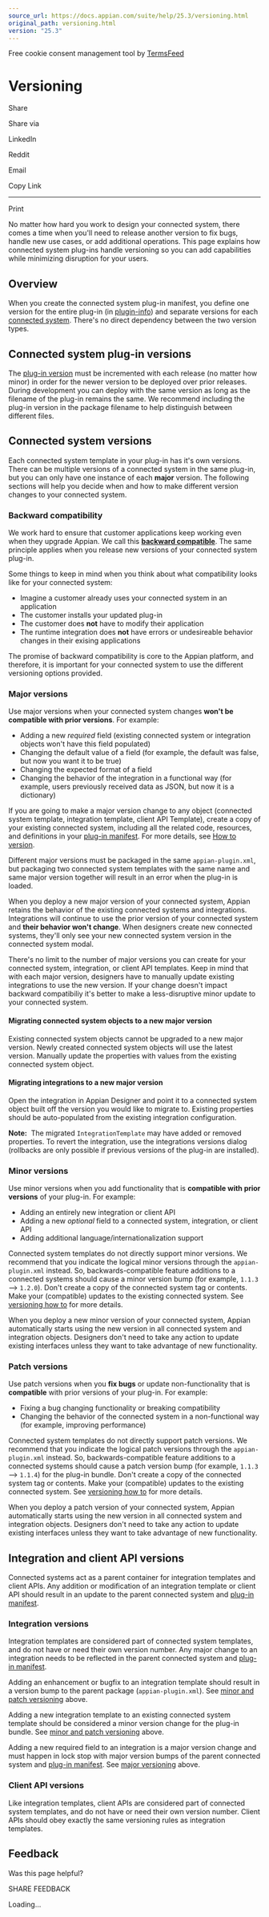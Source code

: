 ```yaml
---
source_url: https://docs.appian.com/suite/help/25.3/versioning.html
original_path: versioning.html
version: "25.3"
---
```


Free cookie consent management tool by [TermsFeed](https://www.termsfeed.com/)

# Versioning

Share

Share via

LinkedIn

Reddit

Email

Copy Link

* * *

Print

No matter how hard you work to design your connected system, there comes a time when you'll need to release another version to fix bugs, handle new use cases, or add additional operations. This page explains how connected system plug-ins handle versioning so you can add capabilities while minimizing disruption for your users.

## Overview

When you create the connected system plug-in manifest, you define one version for the entire plug-in (in [plugin-info](csp-configuration-files.html#plugin-info)) and separate versions for each [connected system](csp-configuration-files.html#connected-system-template). There's no direct dependency between the two version types.

## Connected system plug-in versions

The [plug-in version](csp-configuration-files.html#plugin-info) must be incremented with each release (no matter how minor) in order for the newer version to be deployed over prior releases. During development you can deploy with the same version as long as the filename of the plug-in remains the same. We recommend including the plug-in version in the package filename to help distinguish between different files.

## Connected system versions

Each connected system template in your plug-in has it's own versions. There can be multiple versions of a connected system in the same plug-in, but you can only have one instance of each **major** version. The following sections will help you decide when and how to make different version changes to your connected system.

### Backward compatibility

We work hard to ensure that customer applications keep working even when they upgrade Appian. We call this [**backward compatible**](backward-compatibility.html). The same principle applies when you release new versions of your connected system plug-in.

Some things to keep in mind when you think about what compatibility looks like for your connected system:

-   Imagine a customer already uses your connected system in an application
-   The customer installs your updated plug-in
-   The customer does **not** have to modify their application
-   The runtime integration does **not** have errors or undesireable behavior changes in their exising applications

The promise of backward compatibility is core to the Appian platform, and therefore, it is important for your connected system to use the different versioning options provided.

### Major versions

Use major versions when your connected system changes **won't be compatible with prior versions**. For example:

-   Adding a new _required_ field (existing connected system or integration objects won't have this field populated)
-   Changing the default value of a field (for example, the default was false, but now you want it to be true)
-   Changing the expected format of a field
-   Changing the behavior of the integration in a functional way (for example, users previously received data as JSON, but now it is a dictionary)

If you are going to make a major version change to any object (connected system template, integration template, client API Template), create a copy of your existing connected system, including all the related code, resources, and definitions in your [plug-in manifest](csp-configuration-files.html#plugin-info). For more details, see [How to version](versioning-csp.html#major-versioning).

Different major versions must be packaged in the same `appian-plugin.xml`, but packaging two connected system templates with the same name and same major version together will result in an error when the plug-in is loaded.

When you deploy a new major version of your connected system, Appian retains the behavior of the existing connected systems and integrations. Integrations will continue to use the prior version of your connected system and **their behavior won't change**. When designers create new connected systems, they'll only see your new connected system version in the connected system modal.

There's no limit to the number of major versions you can create for your connected system, integration, or client API templates. Keep in mind that with each major version, designers have to manually update existing integrations to use the new version. If your change doesn't impact backward compatibiliy it's better to make a less-disruptive minor update to your connected system.

#### Migrating connected system objects to a new major version

Existing connected system objects cannot be upgraded to a new major version. Newly created connected system objects will use the latest version. Manually update the properties with values from the existing connected system object.

#### Migrating integrations to a new major version

Open the integration in Appian Designer and point it to a connected system object built off the version you would like to migrate to. Existing properties should be auto-populated from the existing integration configuration.

**Note:**  The migrated `IntegrationTemplate` may have added or removed properties. To revert the integration, use the integrations versions dialog (rollbacks are only possible if previous versions of the plug-in are installed).

### Minor versions

Use minor versions when you add functionality that is **compatible with prior versions** of your plug-in. For example:

-   Adding an entirely new integration or client API
-   Adding a new _optional_ field to a connected system, integration, or client API
-   Adding additional language/internationalization support

Connected system templates do not directly support minor versions. We recommend that you indicate the logical minor versions through the `appian-plugin.xml` instead. So, backwards-compatible feature additions to a connected systems should cause a minor version bump (for example, `1.1.3` –> `1.2.0`). Don't create a copy of the connected system tag or contents. Make your (compatible) updates to the existing connected system. See [versioning how to](versioning-csp.html) for more details.

When you deploy a new minor version of your connected system, Appian automatically starts using the new version in all connected system and integration objects. Designers don't need to take any action to update existing interfaces unless they want to take advantage of new functionality.

### Patch versions

Use patch versions when you **fix bugs** or update non-functionality that is **compatible** with prior versions of your plug-in. For example:

-   Fixing a bug changing functionality or breaking compatibility
-   Changing the behavior of the connected system in a non-functional way (for example, improving performance)

Connected system templates do not directly support patch versions. We recommend that you indicate the logical patch versions through the `appian-plugin.xml` instead. So, backwards-compatible feature additions to a connected systems should cause a patch version bump (for example, `1.1.3` –> `1.1.4`) for the plug-in bundle. Don't create a copy of the connected system tag or contents. Make your (compatible) updates to the existing connected system. See [versioning how to](versioning-csp.html) for more details.

When you deploy a patch version of your connected system, Appian automatically starts using the new version in all connected system and integration objects. Designers don't need to take any action to update existing interfaces unless they want to take advantage of new functionality.

## Integration and client API versions

Connected systems act as a parent container for integration templates and client APIs. Any addition or modification of an integration template or client API should result in an update to the parent connected system and [plug-in manifest](csp-configuration-files.html#plugin-info).

### Integration versions

Integration templates are considered part of connected system templates, and do not have or need their own version number. Any major change to an integration needs to be reflected in the parent connected system and [plug-in manifest](csp-configuration-files.html#plugin-info).

Adding an enhancement or bugfix to an integration template should result in a version bump to the parent package (`appian-plugin.xml`). See [minor and patch versioning](versioning.html#minor-versions) above.

Adding a new integration template to an existing connected system template should be considered a minor version change for the plug-in bundle. See [minor and patch versioning](versioning.html#minor-versions) above.

Adding a new required field to an integration is a major version change and must happen in lock stop with major version bumps of the parent connected system and [plug-in manifest](csp-configuration-files.html#plugin-info). See [major versioning](versioning.html#major-versions) above.

### Client API versions

Like integration templates, client APIs are considered part of connected system templates, and do not have or need their own version number. Client APIs should obey exactly the same versioning rules as integration templates.

## Feedback

Was this page helpful?

SHARE FEEDBACK

Loading...